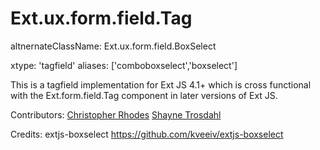 # Ext.ux.form.field.Tag
altnernateClassName: Ext.ux.form.field.BoxSelect

xtype: 'tagfield'
aliases: ['comboboxselect','boxselect']

This is a tagfield implementation for Ext JS 4.1+ which is 
cross functional with the Ext.form.field.Tag component in 
later versions of Ext JS.

Contributors:
[Christopher Rhodes](https://github.com/clrhodes)
[Shayne Trosdahl](https://github.com/Trozdol)

Credits:
extjs-boxselect https://github.com/kveeiv/extjs-boxselect

